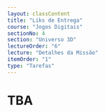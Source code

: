 ```yaml
---
layout: classContent
title: "Liks de Entrega"
course: "Jogos Digitais"
sectionNo: 4
section: "Universo 3D"
lectureOrder: "6"
lecture: "Detalhes da Missão"
itemOrder: "1"
type: "Tarefas"
---
```


# TBA